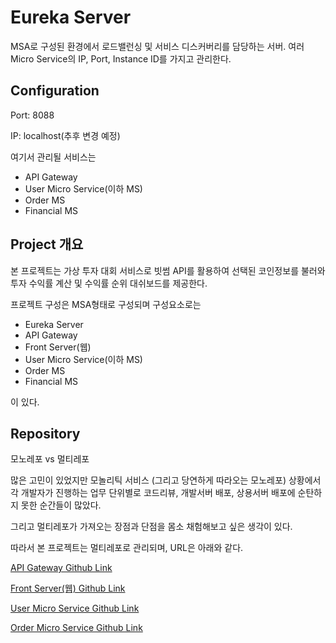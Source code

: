 # Eureka Server

MSA로 구성된 환경에서 로드밸런싱 및 서비스 디스커버리를 담당하는 서버.
여러 Micro Service의 IP, Port, Instance ID를 가지고 관리한다. 

## Configuration

Port: 8088

IP: localhost(추후 변경 예정)

여기서 관리될 서비스는
- API Gateway
- User Micro Service(이하 MS)
- Order MS
- Financial MS


## Project 개요

본 프로젝트는 가상 투자 대회 서비스로 빗썸 API를 활용하여 선택된 코인정보를 불러와 
투자 수익률 계산 및 수익률 순위 대쉬보드를 제공한다.

프로젝트 구성은 MSA형태로 구성되며 구성요소로는
- Eureka Server
- API Gateway
- Front Server(웹)
- User Micro Service(이하 MS)
- Order MS
- Financial MS

이 있다.

## Repository

모노레포 vs 멀티레포

많은 고민이 있었지만 모놀리틱 서비스 (그리고 당연하게 따라오는 모노레포) 상황에서 
각 개발자가 진행하는 업무 단위별로 코드리뷰, 개발서버 배포, 상용서버 배포에 순탄하지 못한
순간들이 많았다. 

그리고 멀티레포가 가져오는 장점과 단점을 몸소 채험해보고 싶은 생각이 있다.

따라서 본 프로젝트는 멀티레포로 관리되며, URL은 아래와 같다. 

[API Gateway Github Link](https://github.com/Alex-CH0/usa-gateway)

[Front Server(웹) Github Link](https://github.com/Alex-CH0/usa-client)

[User Micro Service Github Link](https://github.com/Alex-CH0/usa-user-service)

[Order Micro Service Github Link](https://github.com/Alex-CH0/usa-order-service)


